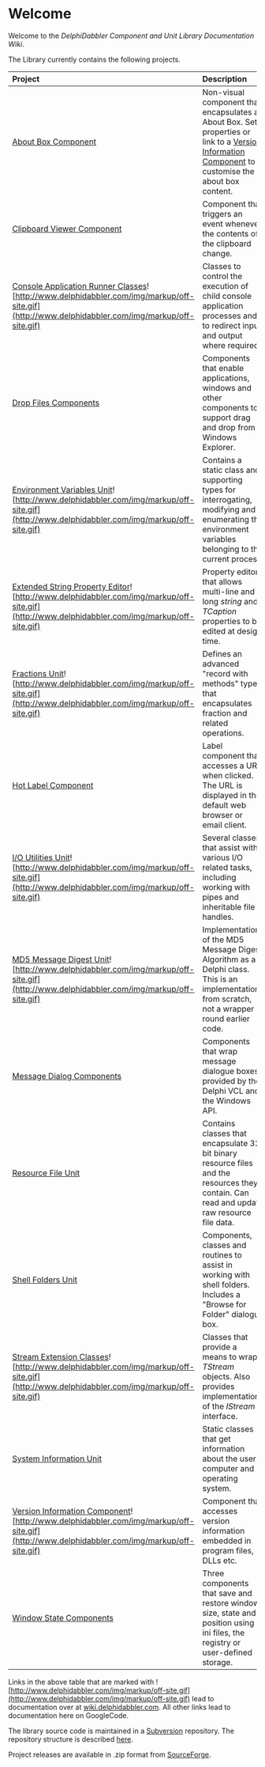 # Welcome #

Welcome to the _DelphiDabbler Component and Unit Library Documentation Wiki_.

The Library currently contains the following projects.

| **Project** | **Description** |
|:------------|:----------------|
| [About Box Component](AboutBoxComponent.md) | Non-visual component that encapsulates an About Box. Set properties or link to a [Version Information Component](VersionInformationComponent.md) to customise the about box content. |
| [Clipboard Viewer Component](ClipboardViewerComponent.md) | Component that triggers an event whenever the contents of the clipboard change. |
| [Console Application Runner Classes](http://wiki.delphidabbler.com/index.php/Docs/ConsoleAppAPI)![http://www.delphidabbler.com/img/markup/off-site.gif](http://www.delphidabbler.com/img/markup/off-site.gif) | Classes to control the execution of child console application processes and to redirect input and output where required. |
| [Drop Files Components](DropFilesComponents.md) | Components that enable applications, windows and other components to support drag and drop from Windows Explorer. |
| [Environment Variables Unit](http://delphidabbler.com/url/envvars-docs)![http://www.delphidabbler.com/img/markup/off-site.gif](http://www.delphidabbler.com/img/markup/off-site.gif) | Contains a static class and supporting types for interrogating, modifying and enumerating the environment variables belonging to the current process. |
| [Extended String Property Editor](http://wiki.delphidabbler.com/index.php/Docs/StringPE)![http://www.delphidabbler.com/img/markup/off-site.gif](http://www.delphidabbler.com/img/markup/off-site.gif) | Property editor that allows multi-line and long _string_ and _TCaption_ properties to be edited at design time. |
| [Fractions Unit](http://wiki.delphidabbler.com/index.php/Docs/FractionsAPI)![http://www.delphidabbler.com/img/markup/off-site.gif](http://www.delphidabbler.com/img/markup/off-site.gif) | Defines an advanced "record with methods" type that encapsulates fraction and related operations. |
| [Hot Label Component](HotLabelComponent.md) | Label component that accesses a URL when clicked. The URL is displayed in the default web browser or email client. |
| [I/O Utilities Unit](http://wiki.delphidabbler.com/index.php/Docs/IOUtilsAPI)![http://www.delphidabbler.com/img/markup/off-site.gif](http://www.delphidabbler.com/img/markup/off-site.gif) | Several classes that assist with various I/O related tasks, including working with pipes and inheritable file handles. |
| [MD5 Message Digest Unit](http://wiki.delphidabbler.com/index.php/Docs/MD5API)![http://www.delphidabbler.com/img/markup/off-site.gif](http://www.delphidabbler.com/img/markup/off-site.gif) | Implementation of the MD5 Message Digest Algorithm as a Delphi class. This is an implementation from scratch, not a wrapper round earlier code. |
| [Message Dialog Components](MessageDialogComponents.md) | Components that wrap message dialogue boxes provided by the Delphi VCL and the Windows API. |
| [Resource File Unit](ResFileUnit.md) | Contains classes that encapsulate 32 bit binary resource files and the resources they contain. Can read and update raw resource file data. |
| [Shell Folders Unit](ShellFoldersUnit.md) | Components, classes and routines to assist in working with shell folders. Includes a "Browse for Folder" dialogue box. |
| [Stream Extension Classes](http://wiki.delphidabbler.com/index.php/Docs/StreamsAPI)![http://www.delphidabbler.com/img/markup/off-site.gif](http://www.delphidabbler.com/img/markup/off-site.gif) | Classes that provide a means to wrap _TStream_ objects. Also provides implementations of the _IStream_ interface. |
| [System Information Unit](SystemInformationUnit.md) | Static classes that get information about the user's computer and operating system.  |
| [Version Information Component](http://wiki.delphidabbler.com/index.php/Docs/VerInfoAPI)![http://www.delphidabbler.com/img/markup/off-site.gif](http://www.delphidabbler.com/img/markup/off-site.gif) | Component that accesses version information embedded in program files, DLLs etc. |
| [Window State Components](WindowStateComponents.md) | Three components that save and restore window size, state and position using ini files, the registry or user-defined storage. |

Links in the above table that are marked with ![http://www.delphidabbler.com/img/markup/off-site.gif](http://www.delphidabbler.com/img/markup/off-site.gif) lead to documentation over at [wiki.delphidabbler.com](http://wiki.delphidabbler.com). All other links lead to documentation here on GoogleCode.

The library source code is maintained in a [Subversion](http://subversion.tigris.org/) repository. The repository structure is described [here](RepoStructure.md).

Project releases are available in .zip format from [SourceForge](https://sourceforge.net/projects/ddablib/files/).